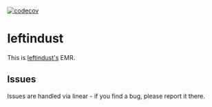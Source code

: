 [![codecov](https://codecov.io/gh/MarcusDunn/leftindust/branch/main/graph/badge.svg?token=H5YHKWWQJQ)](https://codecov.io/gh/MarcusDunn/leftindust)
# leftindust

This is [leftindust's](https://leftindust.com) EMR.

## Issues

Issues are handled via linear - if you find a bug, please report it there.
